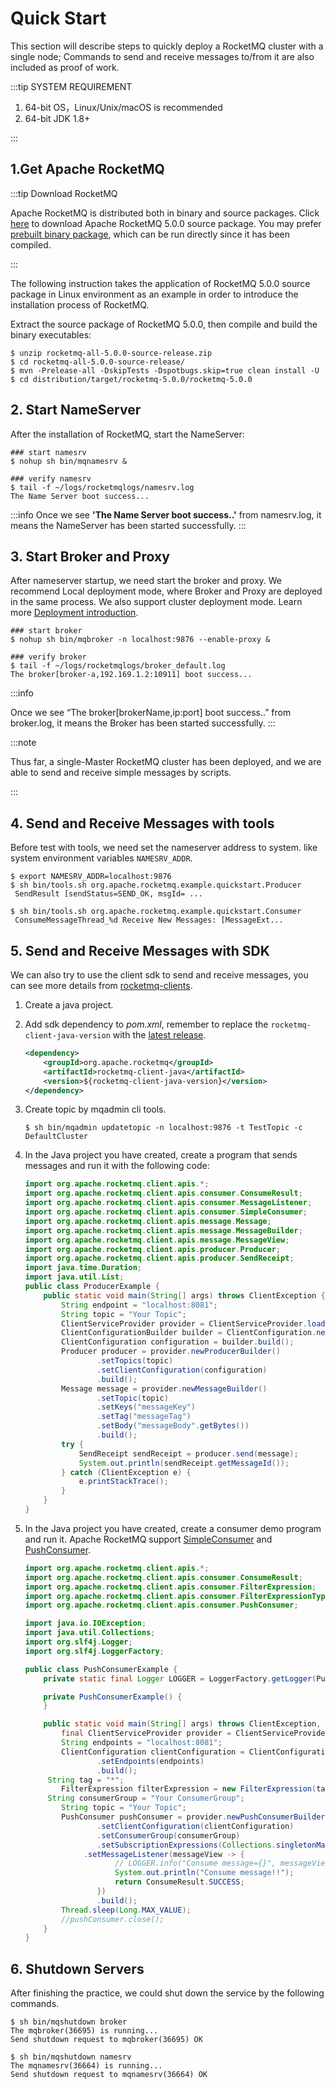 # Quick Start

This section will describe steps to quickly deploy a RocketMQ cluster with a single node; Commands to send and receive messages to/from it are also included as proof of work.

:::tip SYSTEM REQUIREMENT

1. 64-bit OS，Linux/Unix/macOS is recommended
2. 64-bit JDK 1.8+

:::

## 1.Get Apache RocketMQ

:::tip Download RocketMQ

Apache RocketMQ is distributed both in binary and source packages.  Click [here](https://www.apache.org/dyn/closer.cgi?path=rocketmq/5.0.0/rocketmq-all-5.0.0-source-release.zip) to download Apache RocketMQ 5.0.0 source package. You may prefer [prebuilt binary package](https://www.apache.org/dyn/closer.cgi?path=rocketmq/5.0.0/rocketmq-all-5.0.0-bin-release.zip), which can be run directly since it has been compiled.

:::

The following instruction takes the application of RocketMQ 5.0.0 source package in Linux environment as an example in order to introduce the installation process of RocketMQ.

Extract the source package of RocketMQ 5.0.0, then compile and build the binary executables:

```shell
$ unzip rocketmq-all-5.0.0-source-release.zip
$ cd rocketmq-all-5.0.0-source-release/
$ mvn -Prelease-all -DskipTests -Dspotbugs.skip=true clean install -U
$ cd distribution/target/rocketmq-5.0.0/rocketmq-5.0.0
```
## 2. Start NameServer

After the installation of RocketMQ, start the NameServer:


```shell
### start namesrv
$ nohup sh bin/mqnamesrv &
 
### verify namesrv 
$ tail -f ~/logs/rocketmqlogs/namesrv.log
The Name Server boot success...
```

:::info
Once we see **'The Name Server boot success..'** from namesrv.log, it means the NameServer has been started successfully.
:::



## 3. Start Broker and Proxy

After nameserver startup, we need start the broker and proxy. We recommend Local deployment mode, where Broker and Proxy are deployed in the same process. We also support cluster deployment mode. Learn more [Deployment introduction](../05-deploymentOperations/01deploy.md).

```shell
### start broker
$ nohup sh bin/mqbroker -n localhost:9876 --enable-proxy &

### verify broker
$ tail -f ~/logs/rocketmqlogs/broker_default.log 
The broker[broker-a,192.169.1.2:10911] boot success...
```

:::info

Once we see “The broker[brokerName,ip:port] boot success..” from broker.log, it means the Broker has been started successfully.
:::

:::note

Thus far, a single-Master RocketMQ cluster has been deployed, and we are able to send and receive simple messages by scripts.

:::

## 4. Send and Receive Messages with tools

Before test with tools, we need set the nameserver address to system. like system environment variables `NAMESRV_ADDR`.

``` shell
$ export NAMESRV_ADDR=localhost:9876
$ sh bin/tools.sh org.apache.rocketmq.example.quickstart.Producer
 SendResult [sendStatus=SEND_OK, msgId= ...

$ sh bin/tools.sh org.apache.rocketmq.example.quickstart.Consumer
 ConsumeMessageThread_%d Receive New Messages: [MessageExt...
```

## 5. Send and Receive Messages with SDK

We can also try to use the client sdk to send and receive messages, you can see more details from <a href='https://github.com/apache/rocketmq-clients'>rocketmq-clients</a>.

1. Create a java project.

2. Add sdk dependency to *pom.xml*, remember to replace the `rocketmq-client-java-version` with the <a href='https://search.maven.org/search?q=g:org.apache.rocketmq%20AND%20a:rocketmq-client-java'>latest release</a>.

   ```xml
   <dependency>
       <groupId>org.apache.rocketmq</groupId>
       <artifactId>rocketmq-client-java</artifactId>
       <version>${rocketmq-client-java-version}</version>
   </dependency> 
   ```

3. Create topic by mqadmin cli tools.

   ```shell
   $ sh bin/mqadmin updatetopic -n localhost:9876 -t TestTopic -c DefaultCluster
   ```

4. In the Java project you have created, create a program that sends messages and run it with the following code:

   ```java
   import org.apache.rocketmq.client.apis.*;
   import org.apache.rocketmq.client.apis.consumer.ConsumeResult;
   import org.apache.rocketmq.client.apis.consumer.MessageListener;
   import org.apache.rocketmq.client.apis.consumer.SimpleConsumer;
   import org.apache.rocketmq.client.apis.message.Message;
   import org.apache.rocketmq.client.apis.message.MessageBuilder;
   import org.apache.rocketmq.client.apis.message.MessageView;
   import org.apache.rocketmq.client.apis.producer.Producer;
   import org.apache.rocketmq.client.apis.producer.SendReceipt;
   import java.time.Duration;
   import java.util.List;
   public class ProducerExample {
       public static void main(String[] args) throws ClientException {
           String endpoint = "localhost:8081";
           String topic = "Your Topic";
           ClientServiceProvider provider = ClientServiceProvider.loadService();
           ClientConfigurationBuilder builder = ClientConfiguration.newBuilder().setEndpoints(endpoint);
           ClientConfiguration configuration = builder.build();
           Producer producer = provider.newProducerBuilder()
                   .setTopics(topic)
                   .setClientConfiguration(configuration)
                   .build();
           Message message = provider.newMessageBuilder()
                   .setTopic(topic)
                   .setKeys("messageKey")
                   .setTag("messageTag")
                   .setBody("messageBody".getBytes())
                   .build();
           try {
               SendReceipt sendReceipt = producer.send(message);
               System.out.println(sendReceipt.getMessageId());
           } catch (ClientException e) {
               e.printStackTrace();
           }
       }
   }
   ```


5. In the Java project you have created, create a consumer demo program and run it. Apache RocketMQ support [SimpleConsumer](../04-featureBehavior/06consumertype.md) and [PushConsumer](../04-featureBehavior/06consumertype.md).

   ```java
   import org.apache.rocketmq.client.apis.*;
   import org.apache.rocketmq.client.apis.consumer.ConsumeResult;
   import org.apache.rocketmq.client.apis.consumer.FilterExpression;
   import org.apache.rocketmq.client.apis.consumer.FilterExpressionType;
   import org.apache.rocketmq.client.apis.consumer.PushConsumer;
   
   import java.io.IOException;
   import java.util.Collections;
   import org.slf4j.Logger;
   import org.slf4j.LoggerFactory;
   
   public class PushConsumerExample {
       private static final Logger LOGGER = LoggerFactory.getLogger(PushConsumerExample.class);
   
       private PushConsumerExample() {
       }
   
       public static void main(String[] args) throws ClientException, IOException, InterruptedException {
           final ClientServiceProvider provider = ClientServiceProvider.loadService();
           String endpoints = "localhost:8081";
           ClientConfiguration clientConfiguration = ClientConfiguration.newBuilder()
                   .setEndpoints(endpoints)
                   .build();
   	    String tag = "*";
           FilterExpression filterExpression = new FilterExpression(tag, FilterExpressionType.TAG);
   	    String consumerGroup = "Your ConsumerGroup";
           String topic = "Your Topic";
           PushConsumer pushConsumer = provider.newPushConsumerBuilder()
                   .setClientConfiguration(clientConfiguration)
                   .setConsumerGroup(consumerGroup)
                   .setSubscriptionExpressions(Collections.singletonMap(topic, filterExpression))
   		        .setMessageListener(messageView -> {
                       // LOGGER.info("Consume message={}", messageView);
                       System.out.println("Consume message!!");
                       return ConsumeResult.SUCCESS;
                   })
                   .build();
           Thread.sleep(Long.MAX_VALUE);
           //pushConsumer.close();
       }
   }
   ```

## 6. Shutdown Servers

After finishing the practice, we could shut down the service by the following commands.

```shell
$ sh bin/mqshutdown broker
The mqbroker(36695) is running...
Send shutdown request to mqbroker(36695) OK

$ sh bin/mqshutdown namesrv
The mqnamesrv(36664) is running...
Send shutdown request to mqnamesrv(36664) OK
```